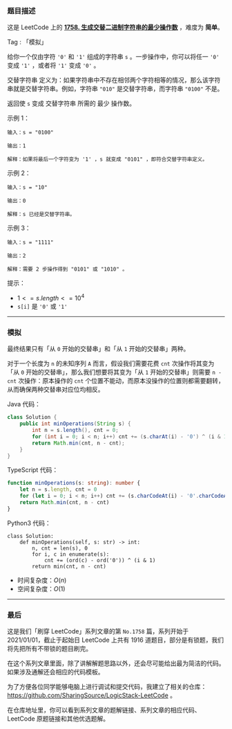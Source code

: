 ### 题目描述

这是 LeetCode 上的 **[1758. 生成交替二进制字符串的最少操作数](https://leetcode.cn/problems/minimum-changes-to-make-alternating-binary-string/solution/by-ac_oier-gclh/)** ，难度为 **简单**。

Tag : 「模拟」



给你一个仅由字符 `'0'` 和 `'1'` 组成的字符串 `s` 。一步操作中，你可以将任一 `'0'` 变成 `'1'` ，或者将 `'1'` 变成 `'0'` 。

交替字符串 定义为：如果字符串中不存在相邻两个字符相等的情况，那么该字符串就是交替字符串。例如，字符串 `"010"` 是交替字符串，而字符串 `"0100"` 不是。

返回使 `s` 变成 交替字符串 所需的 最少 操作数。

示例 1：
```
输入：s = "0100"

输出：1

解释：如果将最后一个字符变为 '1' ，s 就变成 "0101" ，即符合交替字符串定义。
```
示例 2：
```
输入：s = "10"

输出：0

解释：s 已经是交替字符串。
```
示例 3：
```
输入：s = "1111"

输出：2

解释：需要 2 步操作得到 "0101" 或 "1010" 。
```

提示：
* $1 <= s.length <= 10^4$
* `s[i]` 是 `'0'` 或 `'1'`

---

### 模拟

最终结果只有「从 `0` 开始的交替串」和「从 `1` 开始的交替串」两种。

对于一个长度为 `n` 的未知序列 `A` 而言，假设我们需要花费 `cnt` 次操作将其变为「从 `0` 开始的交替串」，那么我们想要将其变为「从 `1` 开始的交替串」则需要 `n - cnt` 次操作：原本操作的 `cnt` 个位置不能动，而原本没操作的位置则都需要翻转，从而确保两种交替串对应位均相反。

Java 代码：
```Java
class Solution {
    public int minOperations(String s) {
        int n = s.length(), cnt = 0;
        for (int i = 0; i < n; i++) cnt += (s.charAt(i) - '0') ^ (i & 1);
        return Math.min(cnt, n - cnt);
    }
}
```
TypeScript 代码：
```TypeScript
function minOperations(s: string): number {
    let n = s.length, cnt = 0
    for (let i = 0; i < n; i++) cnt += (s.charCodeAt(i) - '0'.charCodeAt(0)) ^ (i & 1)
    return Math.min(cnt, n - cnt)
}
```
Python3 代码：
```Python3
class Solution:
    def minOperations(self, s: str) -> int:
        n, cnt = len(s), 0
        for i, c in enumerate(s):
            cnt += (ord(c) - ord('0')) ^ (i & 1)
        return min(cnt, n - cnt)
```
* 时间复杂度：$O(n)$
* 空间复杂度：$O(1)$

---

### 最后

这是我们「刷穿 LeetCode」系列文章的第 `No.1758` 篇，系列开始于 2021/01/01，截止于起始日 LeetCode 上共有 1916 道题目，部分是有锁题，我们将先把所有不带锁的题目刷完。

在这个系列文章里面，除了讲解解题思路以外，还会尽可能给出最为简洁的代码。如果涉及通解还会相应的代码模板。

为了方便各位同学能够电脑上进行调试和提交代码，我建立了相关的仓库：https://github.com/SharingSource/LogicStack-LeetCode 。

在仓库地址里，你可以看到系列文章的题解链接、系列文章的相应代码、LeetCode 原题链接和其他优选题解。

